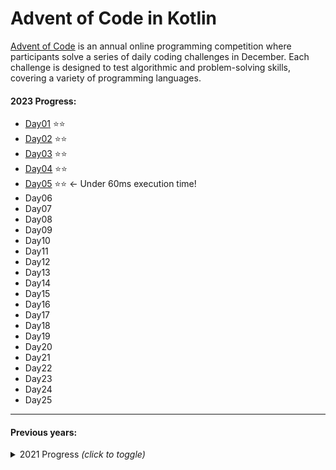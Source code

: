 # Advent of Code in Kotlin

[Advent of Code](https://adventofcode.com/) is an annual online programming competition where participants
solve a series of daily coding challenges in December. Each challenge is designed to test algorithmic and
problem-solving skills, covering a variety of programming languages.

#### 2023 Progress:

- [Day01](https://github.com/adrisalas/advent-of-code-kotlin/blob/main/src/main/kotlin/year2023/Day01.kt) ⭐⭐
- [Day02](https://github.com/adrisalas/advent-of-code-kotlin/blob/main/src/main/kotlin/year2023/Day02.kt) ⭐⭐
- [Day03](https://github.com/adrisalas/advent-of-code-kotlin/blob/main/src/main/kotlin/year2023/Day03.kt) ⭐⭐
- [Day04](https://github.com/adrisalas/advent-of-code-kotlin/blob/main/src/main/kotlin/year2023/Day04.kt) ⭐⭐
- [Day05](https://github.com/adrisalas/advent-of-code-kotlin/blob/main/src/main/kotlin/year2023/Day05.kt) ⭐⭐ <- Under 60ms execution time!
- Day06
- Day07
- Day08
- Day09
- Day10
- Day11
- Day12
- Day13
- Day14
- Day15
- Day16
- Day17
- Day18
- Day19
- Day20
- Day21
- Day22
- Day23
- Day24
- Day25

<hr>

#### Previous years:

<details>
<summary>2021 Progress <i>(click to toggle)</i></summary>
<ul> 
<li><a href="https://github.com/adrisalas/advent-of-code-kotlin/blob/main/src/main/kotlin/year2021/Day01.kt">Day01</a> ⭐⭐</li>
<li><a href="https://github.com/adrisalas/advent-of-code-kotlin/blob/main/src/main/kotlin/year2021/Day02.kt">Day02</a> ⭐⭐</li>
<li><a href="https://github.com/adrisalas/advent-of-code-kotlin/blob/main/src/main/kotlin/year2021/Day03.kt">Day03</a> ⭐⭐</li>
<li><a href="https://github.com/adrisalas/advent-of-code-kotlin/blob/main/src/main/kotlin/year2021/Day04.kt">Day04</a> ⭐⭐</li>
<li><a href="https://github.com/adrisalas/advent-of-code-kotlin/blob/main/src/main/kotlin/year2021/Day05.kt">Day05</a> ⭐⭐</li>
<li><a href="https://github.com/adrisalas/advent-of-code-kotlin/blob/main/src/main/kotlin/year2021/Day06.kt">Day06</a> ⭐⭐</li>
<li><a href="https://github.com/adrisalas/advent-of-code-kotlin/blob/main/src/main/kotlin/year2021/Day07.kt">Day07</a> ⭐⭐</li>
<li><a href="https://github.com/adrisalas/advent-of-code-kotlin/blob/main/src/main/kotlin/year2021/Day08.kt">Day08</a> ⭐⭐</li>
<li>Day09</li>
<li>Day10</li>
<li>Day11</li>
<li>Day12</li>
<li>Day13</li>
<li>Day14</li>
<li>Day15</li>
<li>Day16</li>
<li>Day17</li>
<li>Day18</li>
<li>Day19</li>
<li>Day20</li>
<li>Day21</li>
<li>Day22</li>
<li>Day23</li>
<li>Day24</li>
<li>Day25</li>

</ul>
</details>









